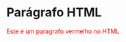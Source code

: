 <!-- Primeira digitação -->
# Parágrafo HTML
<p style="color: red;"> Este é um paragrafo vermelho no HTML </p>
